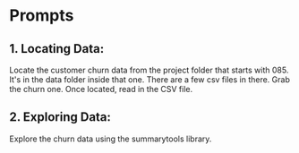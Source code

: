 #  Prompts

## 1. Locating Data:

Locate the customer churn data from the project folder that starts with 085. It's in the data folder inside that one. There are a few csv files in there. Grab the churn one. Once located, read in the CSV file.


## 2. Exploring Data:

Explore the churn data using the summarytools library. 



